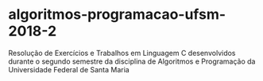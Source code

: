 # algoritmos-programacao-ufsm-2018-2
Resolução de Exercícios e Trabalhos em Linguagem C desenvolvidos durante o segundo semestre da disciplina de Algoritmos e Programação da Universidade Federal de Santa Maria
